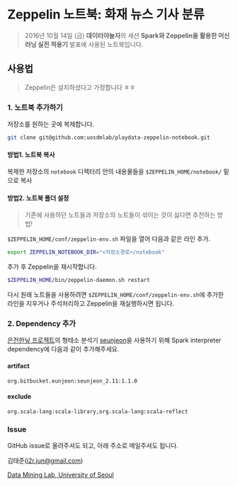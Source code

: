 # Zeppelin 노트북: 화재 뉴스 기사 분류
> 2016년 10월 14일 (금) **데이터야놀자**의 세션 **Spark와 Zeppelin을 활용한 머신러닝 실전 적용기** 발표에 사용된 노트북입니다.

## 사용법
> Zeppelin은 설치하셨다고 가정합니다 ㅎㅎ

### 1. 노트북 추가하기
저장소를 원하는 곳에 복제합니다.

```bash
git clone git@github.com:uosdmlab/playdata-zeppelin-notebook.git
```

#### 방법1. 노트북 복사
복제한 저장소의 `notebook` 디렉터리 안의 내용물들을 `$ZEPPELIN_HOME/notebook/` 밑으로 복사

#### 방법2. 노트북 폴더 설정
> 기존에 사용하던 노트들과 저장소의 노트들이 섞이는 것이 싫다면 추천하는 방법!

`$ZEPPELIN_HOME/conf/zeppelin-env.sh` 파일을 열어 다음과 같은 라인 추가.

```bash
export ZEPPELIN_NOTEBOOK_DIR="<저장소경로>/notebook"
```

추가 후 Zeppelin을 재시작합니다.

```bash
$ZEPPELIN_HOME/bin/zeppelin-daemon.sh restart
```

다시 원래 노트들을 사용하려면 `$ZEPPELIN_HOME/conf/zeppelin-env.sh`에 추가한 라인을 지우거나 주석처리하고 Zeppelin을 재실행하시면 됩니다.

### 2. Dependency 추가
[은전한닢 프로젝트](http://eunjeon.blogspot.kr/)의 형태소 분석기 [seunjeon](https://bitbucket.org/eunjeon/seunjeon)을 사용하기 위해 Spark interpreter dependency에 다음과 같이 추가해주세요.
#### artifact
`org.bitbucket.eunjeon:seunjeon_2.11:1.1.0`
#### exclude
`org.scala-lang:scala-library,org.scala-lang:scala-reflect`

### Issue
GitHub issue로 올려주셔도 되고, 아래 주소로 메일주셔도 됩니다.

김태준(i2r.jun@gmail.com)

[Data Mining Lab, University of Seoul](datamining.uos.ac.kr)
